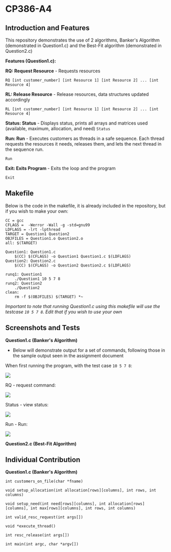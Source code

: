 # CP386-A4

## Introduction and Features
This repository demonstrates the use of 2 algorithms, Banker's Algorithm (demonstrated in Question1.c) and the Best-Fit algorithm (demonstrated in Question2.c)

**Features (Question1.c):**

**RQ: Request Resource** - Requests resources

```RQ [int customer_number] [int Resource 1] [int Resource 2] ... [int Resource 4] ```

**RL: Release Resource** - Release resources, data structures updated accordingly

```RL [int customer_number] [int Resource 1] [int Resource 2] ... [int Resource 4] ```

**Status: Status** - Displays status, prints all arrays and matrices used (available, maximum, allocation, and need)
```Status```

**Run: Run** - Executes customers as threads in a safe sequence. Each thread requests the resources it needs, releases them, and lets the next thread in the sequence run.

```Run```

**Exit: Exits Program** - Exits the loop and the program

```Exit```


## Makefile

Below is the code in the makefile, it is already included in the repository, but if you wish to make your own:
```
CC = gcc
CFLAGS =  -Werror -Wall -g -std=gnu99
LDFLAGS = -lrt -lpthread
TARGET = Question1 Question2 
OBJFILES = Question1.o Question2.o 
all: $(TARGET)

Question1: Question1.c
	$(CC) $(CFLAGS) -o Question1 Question1.c $(LDFLAGS)
Question2: Question2.c
	$(CC) $(CFLAGS) -o Question2 Question2.c $(LDFLAGS)

runq1: Question1
	./Question1 10 5 7 8
runq2: Question2
	./Question2
clean:
	rm -f $(OBJFILES) $(TARGET) *~ 
```
*Important to note that running Question1.c using this makefile will use the testcase ``` 10 5 7 8 ```. Edit that if you wish to use your own*

## Screenshots and Tests

**Question1.c (Banker's Algorithm)**
- Below will demonstrate output for a set of commands, following those in the sample output seen in the assignment document

When first running the program, with the test case ``` 10 5 7 8 ```:

![](https://i.imgur.com/f0bLFUJ.png)

RQ - request command:

![](https://i.imgur.com/LnRBGDy.png)

Status - view status:

![](https://i.imgur.com/DO0CSj3.png)

Run - Run:

![](https://i.imgur.com/hbwJrLZ.png)

**Question2.c (Best-Fit Algorithm)**

## Individual Contribution

**Question1.c (Banker's Algorithm)**

```int customers_on_file(char *fname) ```

```void setup_allocation(int allocation[rows][columns], int rows, int columns) ```

```void setup_need(int need[rows][columns], int allocation[rows][columns], int max[rows][columns], int rows, int columns)```

```int valid_resc_request(int args[]) ```

```void *execute_thread() ```

```int resc_release(int args[]) ```

```int main(int argc, char *argv[]) ```

